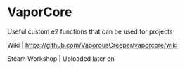 # VaporCore 
Useful custom e2 functions that can be used for projects

Wiki | https://github.com/VaporousCreeper/vaporcore/wiki

Steam Workshop | Uploaded later on

